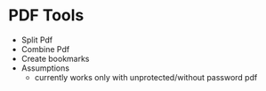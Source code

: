 # PDF Tools

* Split Pdf
* Combine Pdf
* Create bookmarks
* Assumptions
  * currently works only with unprotected/without password pdf
